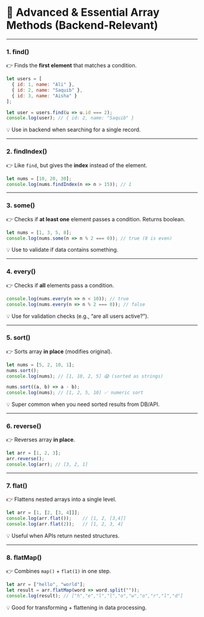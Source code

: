 

# 🔹 Advanced & Essential Array Methods (Backend-Relevant)

---

### 1. **find()**

👉 Finds the **first element** that matches a condition.

```js
let users = [
  { id: 1, name: "Ali" },
  { id: 2, name: "Saquib" },
  { id: 3, name: "Aisha" }
];

let user = users.find(u => u.id === 2);
console.log(user); // { id: 2, name: "Saquib" }
```

💡 Use in backend when searching for a single record.

---

### 2. **findIndex()**

👉 Like `find`, but gives the **index** instead of the element.

```js
let nums = [10, 20, 30];
console.log(nums.findIndex(n => n > 15)); // 1
```

---

### 3. **some()**

👉 Checks if **at least one** element passes a condition. Returns boolean.

```js
let nums = [1, 3, 5, 8];
console.log(nums.some(n => n % 2 === 0)); // true (8 is even)
```

💡 Use to validate if data contains something.

---

### 4. **every()**

👉 Checks if **all** elements pass a condition.

```js
console.log(nums.every(n => n < 10)); // true
console.log(nums.every(n => n % 2 === 0)); // false
```

💡 Use for validation checks (e.g., “are all users active?”).

---

### 5. **sort()**

👉 Sorts array **in place** (modifies original).

```js
let nums = [5, 2, 10, 1];
nums.sort(); 
console.log(nums); // [1, 10, 2, 5] 😱 (sorted as strings)

nums.sort((a, b) => a - b); 
console.log(nums); // [1, 2, 5, 10] ✅ numeric sort
```

💡 Super common when you need sorted results from DB/API.

---

### 6. **reverse()**

👉 Reverses array **in place**.

```js
let arr = [1, 2, 3];
arr.reverse();
console.log(arr); // [3, 2, 1]
```

---

### 7. **flat()**

👉 Flattens nested arrays into a single level.

```js
let arr = [1, [2, [3, 4]]];
console.log(arr.flat());    // [1, 2, [3,4]]
console.log(arr.flat(2));   // [1, 2, 3, 4]
```

💡 Useful when APIs return nested structures.

---

### 8. **flatMap()**

👉 Combines `map()` + `flat(1)` in one step.

```js
let arr = ["hello", "world"];
let result = arr.flatMap(word => word.split(""));
console.log(result); // ["h","e","l","l","o","w","o","r","l","d"]
```

💡 Good for transforming + flattening in data processing.

